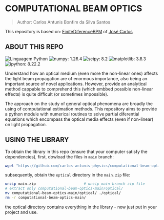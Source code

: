 # COMPUTATIONAL BEAM OPTICS

> Author: Carlos Antunis Bonfim da Silva Santos

This repository is based on: [FiniteDiferenceBPM](https://github.com/Windier/FiniteDifferenceBPM) of [José Carlos](https://github.com/Windier)

## ABOUT THIS REPO

![Linguagem Python](https://img.shields.io/badge/Linguagem%20Python-3572A5?style=plastic)
![numpy: 1.26.4](https://img.shields.io/badge/numpy-1.26.4-green?style=plastic)
![scipy: 8.2](https://img.shields.io/badge/scipy-8.2-green?style=plastic)
![matplotlib: 3.8.3](https://img.shields.io/badge/matplotlib-3.8.3-green?style=plastic)
![ipython: 8.22.2](https://img.shields.io/badge/ipython-8.22.2-green?style=plastic)

Understand how an optical medium (even more the non-linear ones) affects the light beam propagation are of enormous importance, also being an important source of novel applications. However, provide an analytical method cappable to comprehend this (which embbed possible non-linear effects) is quite difficult (or sometimes impossible). 

The approach on the study of general optical phenomena are broadly the using of computational estimation methods. This repository aims to provide a python module with numerical routines to solve partial diferential equations which encompass the optical media effects (even if non-linear) on light propagation.

## USING THE LIBRARY

To obtain the library in this repo (ensure that your computer satisfy the dependencies), first, dowload the files in `main` branch:

```bash
wget "https://github.com/carlos-antunis-physics/computational-beam-optics/archive/refs/heads/main.zip"
```

subsequently, obtain the `optical` directory in the `main.zip` file:

```bash
unzip main.zip                      # unzip main branch zip file
# extract only computational-beam-optics-main/optical/
mv computational-beam-optics-main/optical/ ./optical/
rm -r computational-beam-optics-main/
```

the optical directory contains everything in the library - now just put in your project and use.
